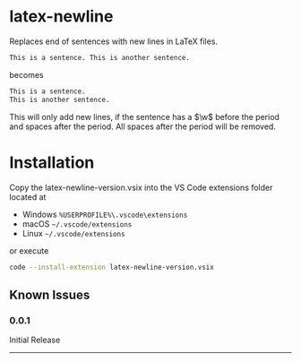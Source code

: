 # latex-newline
Replaces end of sentences with new lines in LaTeX files.
```latex
This is a sentence. This is another sentence.
```
becomes
```latex
This is a sentence.
This is another sentence.
```

This will only add new lines, if the sentence has a $\w$ before the period and spaces after the period.
All spaces after the period will be removed.


# Installation

Copy the latex-newline-version.vsix into the VS Code extensions folder located at

- Windows `%USERPROFILE%\.vscode\extensions`
- macOS `~/.vscode/extensions`
- Linux `~/.vscode/extensions`

or execute 
```bash
code --install-extension latex-newline-version.vsix
```


## Known Issues

### 0.0.1
Initial Release

---
